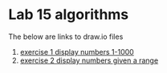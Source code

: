 # Lab 15 algorithms

The below are links to draw.io files 

1. [exercise 1 display numbers 1-1000](https://drive.google.com/file/d/1XAQpoOiCDY0KiZuRvtFB5lDpnUmeIvrb/view?usp=sharing)
2. [exercise 2 display numbers given a range](https://drive.google.com/file/d/17shAQRvMqywSwDceXAUQNEgzvod5L6T-/view?usp=sharing)